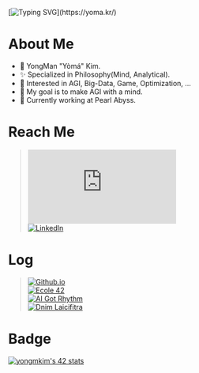
[![Typing SVG](https://readme-typing-svg.herokuapp.com?font=Fira&weight=500&size=42&duration=2468&pause=4000&width=600&height=70&lines=Hello%2C+Again!+I'm+Y%C3%B2m%C3%A1.)](https://yoma.kr/)
# About Me

* 👋 YongMan "Yòmá" Kim.
* ✨ Specialized in Philosophy(Mind, Analytical).
* 📖 Interested in AGI, Big-Data, Game, Optimization, ...
* 🏁 My goal is to make AGI with a mind.
* 💼 Currently working at Pearl Abyss.

# Reach Me

> [![Gmail Badge](https://img.shields.io/badge/|_Mail_|-_codeyoma@gmail.com-222222?style=for-the-badge&logo=gmail&logoColor=white&labelColor=EA4335&link=mailto:codeyoma@gmail.com)](mailto:codeyoma@gmail.com) <br>
[![LinkedIn](https://img.shields.io/badge/|_LinkedIn_|-codeyoma-222?style=for-the-badge&logo=linkedin&labelColor=0A66C2&logoColor=white)](https://www.linkedin.com/in/codeyoma)
 <!-- [![Gmail Badge](https://img.shields.io/badge/|_Mail_|-_codeyoma@gmail.com-4285F4?style=flat-square&logo=gmail&logoColor=white&labelColor=EA4335&link=mailto:codeyoma@gmail.com)](mailto:codeyoma@gmail.com)
[![Github.io](https://img.shields.io/badge/|_Blog_|-_yoma.kr-34A853?style=flat-square&logo=GoogleHome&labelColor=FBBC05&logoColor=white)](https://yoma.kr)

-->
 
# Log

> [![Github.io](https://img.shields.io/badge/|_Blog_|-_yoma.kr-222222?style=for-the-badge&logo=GoogleHome&labelColor=FBBC05&logoColor=white)](https://yoma.kr) <br>
[![Ecole 42](https://img.shields.io/badge/|_École_|-_Yòmá's_42_Log_-222222?style=for-the-badge&logo=42&labelColor=33BABC&logoColor=white&link=github.com/ecole42-yoma)](https://github.com/ecole42-yoma) <br>
[![AI Got Rhythm](https://img.shields.io/badge/|_Algorithm_|-_AI%20_Got%20_Rhythm-222222?style=for-the-badge&logo=TheAlgorithms&labelColor=5468FF&logoColor=white&link=aigotrhythm.kr)](https://aigotrhythm.kr) <br> 
[![Dnim Laicifitra](https://img.shields.io/badge/|_AI_|-_Dnim%20_L'aicifitra-222222?style=for-the-badge&logo=OpenAI&labelColor=412991&logoColor=white&link=github.com/Dnim-Laicifitra)](https://github.com/Dnim-Laicifitra)

<!--
[![Github.io](https://img.shields.io/badge/|_Algorithm_|-_AI_Got_Rhythm-00BCB4?style=for-the-badge&logo=TheAlgorithms&labelColor=222222&logoColor=white&link=aigotrhythm.kr)](https://aigotrhythm.kr)

[![Github.io](https://img.shields.io/badge/|_AI_|-_Dnim_L'aicifitra-412991?style=for-the-badge&logo=OpenAI&labelColor=222222&logoColor=white&link=github.com/Dnim-Laicifitra)](https://github.com/Dnim-Laicifitra)
-->

# Badge

<!--
[![yongmkim's 42 stats](https://badge42.vercel.app/api/v2/cl38txogk004909l100cr3o0d/stats?cursusId=21&coalitionId=86)](https://github.com/ecole42-yoma)
-->
[![yongmkim's 42 stats](https://badge.mediaplus.ma/darkblue/yongmkim?1337Badge=off&UM6P=off)](https://github.com/ecole42-yoma)

<!--
| [![Yoma's LeetCode stats](https://leetcode-stats-six.vercel.app/?username=yomadayo&theme=dark)](https://leetcode.com/yomadayo/) | [![Yoma's Solved.ac profile](http://mazassumnida.wtf/api/v2/generate_badge?boj=hiatus4322)](https://solved.ac/profile/hiatus4322) | [![yongmkim's 42 stats](https://badge.mediaplus.ma/darkblue/yongmkim?1337Badge=off&UM6P=off)](https://github.com/ecole42-yoma) |
|:---:|:---:|:---:|
-->

<br>
